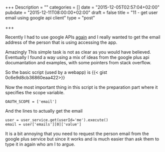 +++
Description = ""
categories = []
date = "2015-12-05T02:57:04+02:00"
pubdate = "2015-12-11T08:00:00+02:00"
draft = false
title = "11 - get user email using google api client"
type = "post"

+++

Recently I had to use google APIs [again](https://github.com/srgrn/google-drive-trash-cleaner) and I really wanted to get the email address of the person that is using accessing the app.

Amazingly This simple task is not as clear as you would have believed. Eventually I found a way using a mix of ideas from the google plus api documantation and examples, with some pointers from stack overflow.
<!--more-->

So the basic script (used by a webapp) is 
{{< gist 0c6e9d8cb36860eaa422>}} 

Now the most important thing in this script is the preparation part where it specifies the scope variable.

```
OAUTH_SCOPE = ['email']
``` 

And the lines to actually get the email

``` 
user = user_service.get(userId='me').execute()
email = user['emails'][0]['value']
```

It is a bit annoying that you need to request the person email from the google plus service but since it works and is much easier than ask them to type it in again who am I to argue.